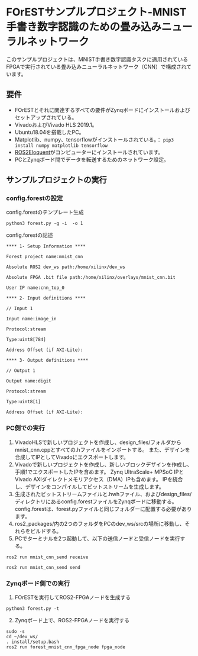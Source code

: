 # FOrESTサンプルプロジェクト-MNIST手書き数字認識のための畳み込みニューラルネットワーク

このサンプルプロジェクトは、MNIST手書き数字認識タスクに適用されているFPGAで実行されている畳み込みニューラルネットワーク（CNN）で構成されています。

## 要件
- FOrESTとそれに関連するすべての要件がZynqボードにインストールおよびセットアップされている。
- VivadoおよびVivado HLS 2019.1。
- Ubuntu18.04を搭載したPC。
- Matplotlib、numpy、tensorflowがインストールされている。： `pip3 install numpy matplotlib tensorflow`
- [ROS2Eloquent](https://docs.ros.org/en/eloquent/Installation.html)がコンピューターにインストールされています。
- PCとZynqボード間でデータを転送するためのネットワーク設定。

## サンプルプロジェクトの実行

### config.forestの設定
config.forestのテンプレート生成

`python3 forest.py -g -i  -o 1`

config.forestの記述
```
**** 1- Setup Information ****

Forest project name:mnist_cnn

Absolute ROS2 dev_ws path:/home/xilinx/dev_ws

Absolute FPGA .bit file path:/home/xilinx/overlays/mnist_cnn.bit

User IP name:cnn_top_0

**** 2- Input definitions ****

// Input 1

Input name:image_in

Protocol:stream

Type:uint8[784]

Address Offset (if AXI-Lite):

**** 3- Output definitions ****

// Output 1

Output name:digit

Protocol:stream

Type:uint8[1]

Address Offset (if AXI-Lite):
```

### PC側での実行
1. VivadoHLSで新しいプロジェクトを作成し、design_files/フォルダからmnist_cnn.cppとすべての.hファイルをインポートする。
また、デザインを合成してIPとしてVivadoにエクスポートします。
2. Vivadoで新しいプロジェクトを作成し、新しいブロックデザインを作成し、手順1でエクスポートしたIPを含めます。
Zynq UltraScale+ MPSoC IPとVivado AXIダイレクトメモリアクセス（DMA）IPも含めます。
IPを統合し、デザインをコンパイルしてビットストリームを生成します。
3. 生成されたビットストリームファイルと.hwhファイル、およびdesign_files/ディレクトリにあるconfig.forestファイルをZynqボードに移動する。
config.forestは、forest.pyファイルと同じフォルダーに配置する必要があります。
4. ros2_packages/内の2つのフォルダをPCのdev_ws/srcの場所に移動し、それらをビルドする。
5. PCでターミナルを2つ起動して、以下の送信ノードと受信ノードを実行する。
```
ros2 run mnist_cnn_send receive

ros2 run mnist_cnn_send send
```

### Zynqボード側での実行
1. FOrESTを実行してROS2-FPGAノードを生成する

`python3 forest.py -t`

2. Zynqボード上で、ROS2-FPGAノードを実行する
```
sudo -s
cd ~/dev_ws/
. install/setup.bash
ros2 run forest_mnist_cnn_fpga_node fpga_node
```
